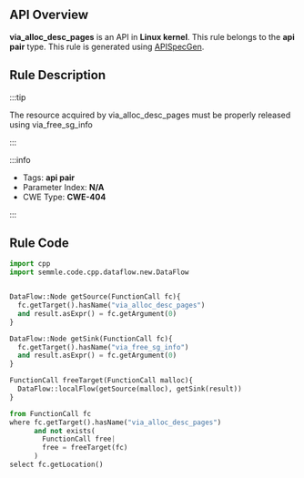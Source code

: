 ---
---


## API Overview
**via_alloc_desc_pages** is an API in **Linux kernel**. This rule belongs to the **api pair** type. This rule is generated using [APISpecGen](../../tools/APISpecGen).
## Rule Description

:::tip

The resource acquired by via_alloc_desc_pages must be properly released using via_free_sg_info

:::

:::info

- Tags: **api pair**
- Parameter Index: **N/A**
- CWE Type: **CWE-404**

:::

## Rule Code
```python
import cpp
import semmle.code.cpp.dataflow.new.DataFlow


DataFlow::Node getSource(FunctionCall fc){
  fc.getTarget().hasName("via_alloc_desc_pages")
  and result.asExpr() = fc.getArgument(0)
}

DataFlow::Node getSink(FunctionCall fc){
  fc.getTarget().hasName("via_free_sg_info")
  and result.asExpr() = fc.getArgument(0)
}

FunctionCall freeTarget(FunctionCall malloc){
  DataFlow::localFlow(getSource(malloc), getSink(result))
}

from FunctionCall fc
where fc.getTarget().hasName("via_alloc_desc_pages")
      and not exists(
        FunctionCall free| 
        free = freeTarget(fc)
      )
select fc.getLocation()

    
```